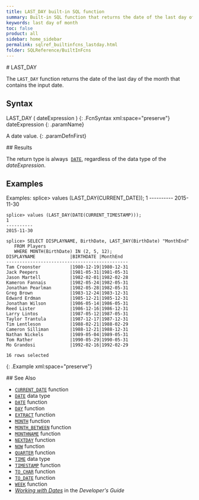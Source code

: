 ```yaml
---
title: LAST_DAY built-in SQL function
summary: Built-in SQL function that returns the date of the last day of a month
keywords: last day of month
toc: false
product: all
sidebar: home_sidebar
permalink: sqlref_builtinfcns_lastday.html
folder: SQLReference/BuiltInFcns
---
```

<section>
<div class="TopicContent" data-swiftype-index="true" markdown="1">
# LAST_DAY

The `LAST_DAY` function returns the date of the last day of the month
that contains the input date.

## Syntax

<div class="fcnWrapperWide" markdown="1">
    LAST_DAY ( dateExpression )
{: .FcnSyntax xml:space="preserve"}

</div>
<div class="paramList" markdown="1">
dateExpression
{: .paramName}

A date value.
{: .paramDefnFirst}

</div>
## Results

The return type is always &nbsp;[`DATE`](sqlref_builtinfcns_date.html),
regardless of the data type of the *dateExpression*.

## Examples

<div class="preWrapper" markdown="1">
    Examples:
    splice> values (LAST_DAY(CURRENT_DATE));
    1
    ----------
    2015-11-30
    
    splice> values (LAST_DAY(DATE(CURRENT_TIMESTAMP)));
    1
    ----------
    2015-11-30
    
    splice> SELECT DISPLAYNAME, BirthDate, LAST_DAY(BirthDate) "MonthEnd"
       FROM Players
       WHERE MONTH(BirthDate) IN (2, 5, 12);
    DISPLAYNAME             |BIRTHDATE |MonthEnd
    ----------------------------------------------
    Tam Croonster           |1980-12-19|1980-12-31
    Jack Peepers            |1981-05-31|1981-05-31
    Jason Martell           |1982-02-01|1982-02-28
    Kameron Fannais         |1982-05-24|1982-05-31
    Jonathan Pearlman       |1982-05-28|1982-05-31
    Greg Brown              |1983-12-24|1983-12-31
    Edward Erdman           |1985-12-21|1985-12-31
    Jonathan Wilson         |1986-05-14|1986-05-31
    Reed Lister             |1986-12-16|1986-12-31
    Larry Lintos            |1987-05-12|1987-05-31
    Taylor Trantula         |1987-12-17|1987-12-31
    Tim Lentleson           |1988-02-21|1988-02-29
    Cameron Silliman        |1988-12-21|1988-12-31
    Nathan Nickels          |1989-05-04|1989-05-31
    Tom Rather              |1990-05-29|1990-05-31
    Mo Grandosi             |1992-02-16|1992-02-29
    
    16 rows selected
{: .Example xml:space="preserve"}

</div>
## See Also

* [`CURRENT_DATE`](sqlref_builtinfcns_currentdate.html) function
* [`DATE`](sqlref_builtinfcns_date.html) data type
* [`DATE`](sqlref_builtinfcns_date.html) function
* [`DAY`](sqlref_builtinfcns_day.html) function
* [`EXTRACT`](sqlref_builtinfcns_extract.html) function
* [`MONTH`](sqlref_builtinfcns_month.html) function
* [`MONTH_BETWEEN`](sqlref_builtinfcns_monthbetween.html) function
* [`MONTHNAME`](sqlref_builtinfcns_monthname.html) function
* [`NEXTDAY`](sqlref_builtinfcns_day.html) function
* [`NOW`](sqlref_builtinfcns_now.html) function
* [`QUARTER`](sqlref_builtinfcns_quarter.html) function
* [`TIME`](sqlref_builtinfcns_time.html) data type
* [`TIMESTAMP`](sqlref_builtinfcns_timestamp.html) function
* [`TO_CHAR`](sqlref_builtinfcns_char.html) function
* [`TO_DATE`](sqlref_builtinfcns_date.html) function
* [`WEEK`](sqlref_builtinfcns_week.html) function
* *[Working with Dates](developers_fundamentals_dates.html)* in the
  *Developer's Guide*

</div>
</section>

